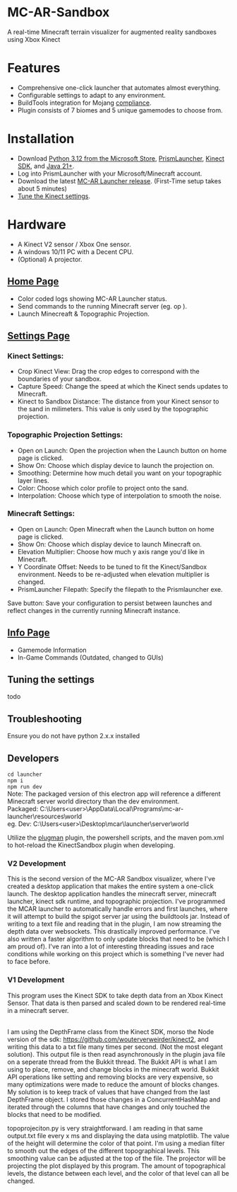 # MC-AR-Sandbox
A real-time Minecraft terrain visualizer for augmented reality sandboxes using Xbox Kinect <br>

# Features
- Comprehensive one-click launcher that automates almost everything.
- Configurable settings to adapt to any environment.
- BuildTools integration for Mojang [compliance](https://github.com/github/dmca/blob/master/2014/2014-09-05-CraftBukkit.md).
- Plugin consists of 7 biomes and 5 unique gamemodes to choose from.

# Installation
- Download [Python 3.12 from the Microsoft Store](https://apps.microsoft.com/detail/9NCVDN91XZQP?hl=en-us&gl=US&ocid=pdpshare), [PrismLauncher](https://prismlauncher.org/download/windows/), [Kinect SDK](https://www.microsoft.com/en-us/download/details.aspx?id=44561), and [Java 21+](https://www.oracle.com/java/technologies/downloads/#java21). <br>
- Log into PrismLauncher with your Microsoft/Minecraft account. <br>
- Download the latest [MC-AR Launcher release](https://github.com/colemaring/MC-AR-Sandbox/releases). (First-Time setup takes about 5 minutes)<br>
- [Tune the Kinect settings](#tuning-the-settings). <br>

# Hardware
- A Kinect V2 sensor / Xbox One sensor.
- A windows 10/11 PC with a Decent CPU.
- (Optional) A projector.

## [Home Page](https://github.com/user-attachments/assets/f27ef5f5-a43b-4053-8044-72e953e55e1f)
- Color coded logs showing MC-AR Launcher status.
- Send commands to the running Minecraft server (eg. op <username>).
- Launch Minecreaft & Topographic Projection.

## [Settings Page](https://github.com/user-attachments/assets/611abce0-67b2-4a2d-b5cf-1073f39617b0)
### Kinect Settings:
- Crop Kinect View: Drag the crop edges to correspond with the boundaries of your sandbox.
- Capture Speed: Change the speed at which the Kinect sends updates to Minecraft.
- Kinect to Sandbox Distance: The distance from your Kinect sensor to the sand in milimeters. This value is only used by the topographic projection.

### Topographic Projection Settings:
- Open on Launch: Open the projection when the Launch button on home page is clicked.
- Show On: Choose which display device to launch the projection on.
- Smoothing: Determine how much detail you want on your topographic layer lines.
- Color: Choose which color profile to project onto the sand.
- Interpolation: Choose which type of interpolation to smooth the noise.

### Minecraft Settings:
- Open on Launch: Open Minecraft when the Launch button on home page is clicked.
- Show On: Choose which display device to launch Minecraft on.
- Elevation Multiplier: Choose how much y axis range you'd like in Minecraft.
- Y Coordinate Offset: Needs to be tuned to fit the Kinect/Sandbox environment. Needs to be re-adjusted when elevation multiplier is changed.
- PrismLauncher Filepath: Specify the filepath to the Prismlauncher exe.
  
Save button: Save your configuration to persist between launches and reflect changes in the currently running Minecraft instance.

## [Info Page](https://github.com/user-attachments/assets/04bb55f9-e500-4f6b-9cf1-bec1d613143a)
- Gamemode Information
- In-Game Commands (Outdated, changed to GUIs)

## Tuning the settings
todo

## Troubleshooting
Ensure you do not have python 2.x.x installed <br>

## Developers
```cd launcher```<br>
```npm i```<br>
```npm run dev```<br>
Note: The packaged version of this electron app will reference a different Minecraft server world directory than the dev environment.<br>
Packaged: C:\Users\<user>\AppData\Local\Programs\mc-ar-launcher\resources\world <br>
eg. Dev: C:\Users\<user>\Desktop\mcar\launcher\server\world <br>

Utilize the [plugman](https://www.spigotmc.org/resources/plugmanx.88135/) plugin, the powershell scripts, and the maven pom.xml to hot-reload the KinectSandbox plugin when developing. <br>

### V2 Development
This is the second version of the MC-AR Sandbox visualizer, where I've created a desktop application that makes the entire system a one-click launch. The desktop application handles the minecraft server, minecraft launcher, kinect sdk runtime, and topographic projection. I've programmed the MCAR launcher to automatically handle errors and first launches, where it will attempt to build the spigot server jar using the buildtools jar. Instead of writing to a text file and reading that in the plugin, I am now streaming the depth data over websockets. This drastically improved performance. I've also written a faster algorithm to only update blocks that need to be (which I am proud of). I've ran into a lot of interesting threading issues and race conditions while working on this project which is something I've never had to face before. <br>

### V1 Development
This program uses the Kinect SDK to take depth data from an Xbox Kinect Sensor. That data is then parsed and scaled down to be rendered real-time in a minecraft server. <br><br>

I am using the DepthFrame class from the Kinect SDK, morso the Node version of the sdk: https://github.com/wouterverweirder/kinect2, and writing this data to a txt file many times per second. (Not the most elegant solution). This output file is then read asynchronously in the plugin java file on a seperate thread from the Bukkit thread. The Bukkit API is what I am using to place, remove, and change blocks in the minecraft world. Bukkit API operations like setting and removing blocks are very expensive, so many optimizations were made to reduce the amount of blocks changes. My solution is to keep track of values that have changed from the last DepthFrame object. I stored those changes in a ConcurrentHashMap and iterated through the columns that have changes and only touched the blocks that need to be modified.

topoprojeciton.py is very straightforward. I am reading in that same output.txt file every x ms and displaying the data using matplotlib. The value of the height will determine the color of that point. I'm using a median filter to smooth out the edges of the different topographical levels. This smoothing value can be adjusted at the top of the file. The projector will be projecting the plot displayed by this program. The amount of topographical levels, the distance between each level, and the color of that level can all be changed. <br><br>
